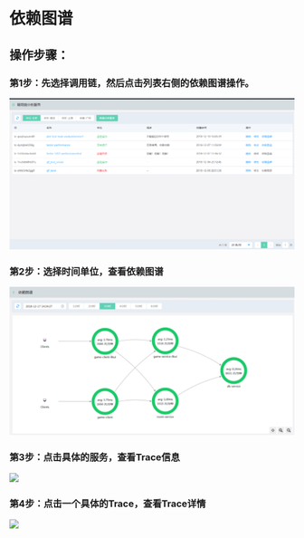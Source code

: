 #  依赖图谱


##  操作步骤：

###  第1步：先选择调用链，然后点击列表右侧的依赖图谱操作。
   ![](../../../../../image/Internet-Middleware/JD-Distributed-Service-Framework/dyl-list.png)
 
###  第2步：选择时间单位，查看依赖图谱
   ![](../../../../../image/Internet-Middleware/JD-Distributed-Service-Framework/dyl-yltp.png)
   
###  第3步：点击具体的服务，查看Trace信息
   ![](../../../../../image/Internet-Middleware/JD-Distributed-Service-Framework/dyl-trace.png)
   
###  第4步：点击一个具体的Trace，查看Trace详情
   ![](../../../../../image/Internet-Middleware/JD-Distributed-Service-Framework/dyl-trace-detail.png)

